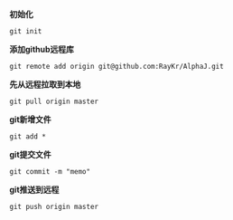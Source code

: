 **初始化**
```
git init
```

**添加github远程库**
```
git remote add origin git@github.com:RayKr/AlphaJ.git
```

**先从远程拉取到本地**
```
git pull origin master
```

**git新增文件**
```
git add *
```

**git提交文件**
```
git commit -m "memo"
```

**git推送到远程**
```
git push origin master
```
